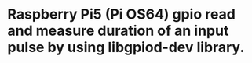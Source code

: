 # Raspberry Pi5 (Pi OS64) gpio read and measure duration of an input pulse by using libgpiod-dev library.
